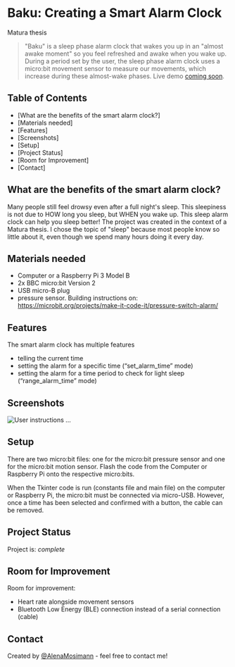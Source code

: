 # Baku: Creating a Smart Alarm Clock
Matura thesis

> "Baku" is a sleep phase alarm clock that wakes you up in an "almost awake moment" so you feel refreshed and awake when you wake up. During a period set by the user, the sleep phase alarm clock uses a micro:bit movement sensor to measure our movements, which increase during these almost-wake phases. 
> Live demo [coming soon](https://www.example.com). 

## Table of Contents
* [What are the benefits of the smart alarm clock?]
* [Materials needed]
* [Features]
* [Screenshots]
* [Setup]
* [Project Status]
* [Room for Improvement]
* [Contact]


## What are the benefits of the smart alarm clock?
Many people still feel drowsy even after a full night's sleep. This sleepiness is not due to HOW long you sleep, but WHEN you wake up. This sleep alarm clock can help you sleep better! 
The project was created in the context of a Matura thesis. I chose the topic of "sleep" because most people know so little about it, even though we spend many hours doing it every day.


## Materials needed
- Computer or a Raspberry Pi 3 Model B
- 2x BBC micro:bit Version 2
- USB micro-B plug
- pressure sensor. Building instructions on: https://microbit.org/projects/make-it-code-it/pressure-switch-alarm/


## Features
The smart alarm clock has multiple features
- telling the current time
- setting the alarm for a specific time (“set_alarm_time” mode)
- setting the alarm for a time period to check for light sleep (“range_alarm_time” mode)


## Screenshots
![User instructions …]( Baku_Smart_Alarm_Clock/Computer_Code/eyesBaku.png)


## Setup
There are two micro:bit files: one for the micro:bit pressure sensor and one for the micro:bit motion sensor. Flash the code from the Computer or Raspberry Pi onto the respective micro:bits.

When the Tkinter code is run (constants file and main file) on the computer or Raspberry Pi, the micro:bit must be connected via micro-USB. However, once a time has been selected and confirmed with a button, the cable can be removed. 


## Project Status
Project is: _complete_ 


## Room for Improvement
Room for improvement:
- Heart rate alongside movement sensors
- Bluetooth Low Energy (BLE) connection instead of a serial connection (cable)


## Contact
Created by [@AlenaMosimann]( https://github.com/AlenaMosimann) - feel free to contact me!

